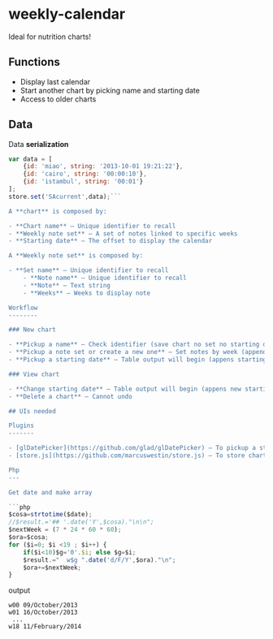 weekly-calendar
===============

Ideal for nutrition charts!

Functions
---------

- Display last calendar  
- Start another chart by picking name and starting date
- Access to older charts

Data
----

Data **serialization**

```javascript
var data = [
	{id: 'miao', string: '2013-10-01 19:21:22'},
	{id: 'cairo', string: '00:00:10'},
	{id: 'istambul', string: '00:01'}
];
store.set('SAcurrent',data);```

A **chart** is composed by:

- **Chart name** – Unique identifier to recall  
- **Weekly note set** – A set of notes linked to specific weeks  
- **Starting date** – The offset to display the calendar  

A **Weekly note set** is composed by:

- **Set name** – Unique identifier to recall
    - **Note name** – Unique identifier to recall  
    - **Note** – Text string  
    - **Weeks** – Weeks to display note  

Workflow
--------

### New chart

- **Pickup a name** – Check identifier (save chart no set no starting date)  
- **Pickup a note set or create a new one** – Set notes by week (append set to chart)  
- **Pickup a starting date** – Table output will begin (appens starting date to chart)

### View chart

- **Change starting date** – Table output will begin (appens new starting date to chart)  
- **Delete a chart** – Cannot undo

## UIs needed

Plugins
-------

- [glDatePicker](https://github.com/glad/glDatePicker) – To pickup a starting date  
- [store.js](https://github.com/marcuswestin/store.js) – To store charts

Php
---

Get date and make array

```php
$cosa=strtotime($date);
//$result.='## '.date('Y',$cosa)."\n\n";
$nextWeek = (7 * 24 * 60 * 60);
$ora=$cosa;
for ($i=0; $i <19 ; $i++) { 
	if($i<10)$g='0'.$i; else $g=$i;
	$result.="	w$g ".date('d/F/Y',$ora)."\n";
	$ora+=$nextWeek;
}
```

output

```
w00 09/October/2013
w01 16/October/2013
 ...
w18 11/February/2014
```

